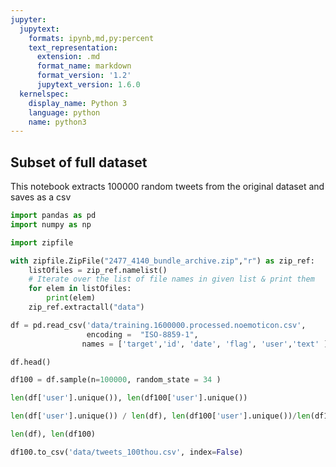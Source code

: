 ```yaml
---
jupyter:
  jupytext:
    formats: ipynb,md,py:percent
    text_representation:
      extension: .md
      format_name: markdown
      format_version: '1.2'
      jupytext_version: 1.6.0
  kernelspec:
    display_name: Python 3
    language: python
    name: python3
---
```


## Subset of full dataset

This notebook extracts 100000 random tweets from the original dataset and saves as a csv

```python
import pandas as pd
import numpy as np
```

```python
import zipfile
```

```python
with zipfile.ZipFile("2477_4140_bundle_archive.zip","r") as zip_ref:
    listOfiles = zip_ref.namelist()
    # Iterate over the list of file names in given list & print them
    for elem in listOfiles:
        print(elem)
    zip_ref.extractall("data")
```

```python
df = pd.read_csv('data/training.1600000.processed.noemoticon.csv', 
                 encoding =  "ISO-8859-1", 
                names = ['target','id', 'date', 'flag', 'user','text' ])
```

```python
df.head()
```

```python
df100 = df.sample(n=100000, random_state = 34 )
```

```python
len(df['user'].unique()), len(df100['user'].unique())
```

```python
len(df['user'].unique()) / len(df), len(df100['user'].unique())/len(df100)
```

```python
len(df), len(df100)
```

```python
df100.to_csv('data/tweets_100thou.csv', index=False)
```

```python

```
